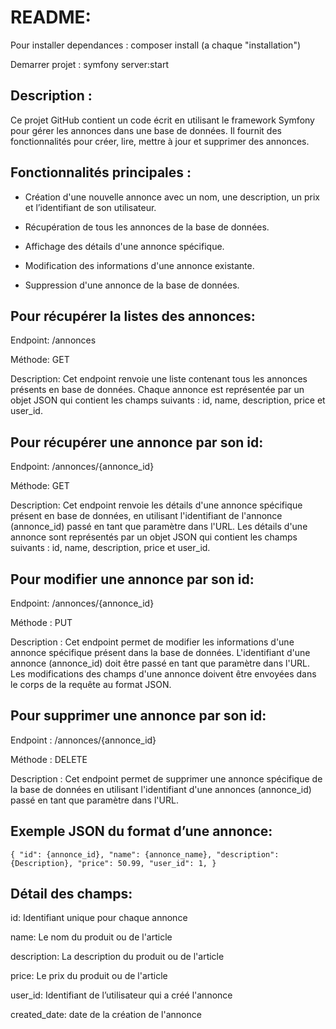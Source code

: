 # README: 
Pour installer dependances : composer install (a chaque "installation")

Demarrer projet : symfony server:start

## Description :
Ce projet GitHub contient un code écrit en utilisant le framework Symfony pour gérer les annonces dans une base de données. Il fournit des fonctionnalités pour créer, lire, mettre à jour et supprimer des annonces.

## Fonctionnalités principales :
- Création d'une nouvelle annonce avec un nom, une description, un prix et l’identifiant de son utilisateur.

- Récupération de tous les annonces de la base de données.

- Affichage des détails d'une annonce spécifique.

- Modification des informations d'une annonce existante.

- Suppression d'une annonce de la base de données.

## Pour récupérer la listes des annonces:
Endpoint: /annonces

Méthode: GET

Description: Cet endpoint renvoie une liste contenant tous les annonces présents en base de données. Chaque annonce est représentée par un objet JSON qui contient les champs suivants : id, name, description, price et user_id.

## Pour récupérer une annonce par son id:
Endpoint: /annonces/{annonce_id}

Méthode: GET

Description: Cet endpoint renvoie les détails d'une annonce spécifique présent en base de données, en utilisant l'identifiant de l'annonce (annonce_id) passé en tant que paramètre dans l'URL. Les détails d'une annonce sont représentés par un objet JSON qui contient les champs suivants : id, name, description, price et user_id.

## Pour modifier une annonce par son id:
Endpoint: /annonces/{annonce_id}

Méthode : PUT

Description : Cet endpoint permet de modifier les informations d'une annonce spécifique présent dans la base de données. L'identifiant d'une annonce (annonce_id) doit être passé en tant que paramètre dans l'URL. Les modifications des champs d'une annonce doivent être envoyées dans le corps de la requête au format JSON.

## Pour supprimer une annonce par son id:
Endpoint : /annonces/{annonce_id}

Méthode : DELETE

Description : Cet endpoint permet de supprimer une annonce spécifique de la base de données en utilisant l'identifiant d'une annonces (annonce_id) passé en tant que paramètre dans l'URL.

## Exemple JSON du format d’une annonce: 
`{
  "id": {annonce_id},
  "name": {annonce_name},
  "description": {Description},
  "price": 50.99,
  "user_id": 1,
}`

## Détail des champs:
id: Identifiant unique pour chaque annonce

name: Le nom du produit ou de l'article

description: La description du produit ou de l'article

price:  Le prix du produit ou de l'article

user_id: Identifiant de l’utilisateur qui a créé l'annonce

created_date: date de la création de l'annonce

